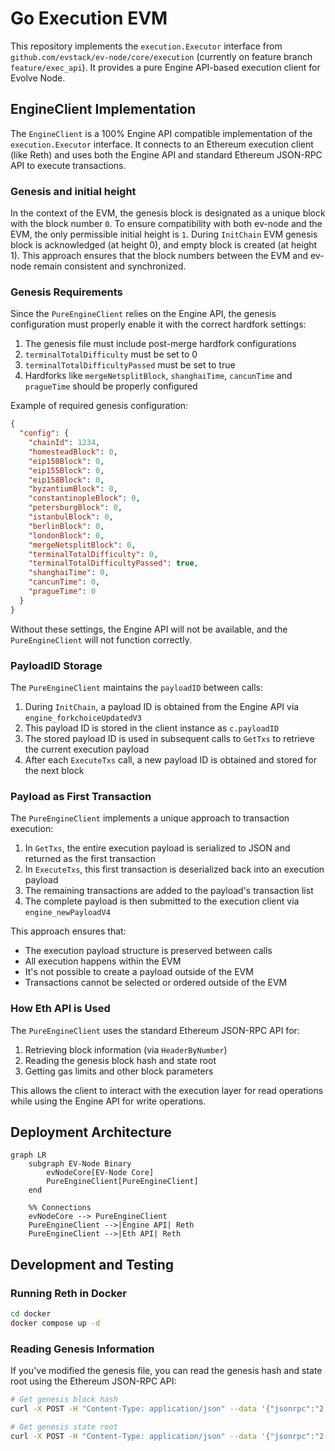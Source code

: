 # Go Execution EVM

This repository implements the `execution.Executor` interface from `github.com/evstack/ev-node/core/execution` (currently on feature branch `feature/exec_api`). It provides a pure Engine API-based execution client for Evolve Node.

## EngineClient Implementation

The `EngineClient` is a 100% Engine API compatible implementation of the `execution.Executor` interface. It connects to an Ethereum execution client (like Reth) and uses both the Engine API and standard Ethereum JSON-RPC API to execute transactions.

### Genesis and initial height

In the context of the EVM, the genesis block is designated as a unique block with the block number `0`.
To ensure compatibility with both ev-node and the EVM, the only permissible initial height is `1`.
During `InitChain` EVM genesis block is acknowledged (at height 0), and empty block is created (at height 1).
This approach ensures that the block numbers between the EVM and ev-node remain consistent and synchronized.

### Genesis Requirements

Since the `PureEngineClient` relies on the Engine API, the genesis configuration must properly enable it with the correct hardfork settings:

1. The genesis file must include post-merge hardfork configurations
2. `terminalTotalDifficulty` must be set to 0
3. `terminalTotalDifficultyPassed` must be set to true
4. Hardforks like `mergeNetsplitBlock`, `shanghaiTime`, `cancunTime` and `pragueTime` should be properly configured

Example of required genesis configuration:

```json
{
  "config": {
    "chainId": 1234,
    "homesteadBlock": 0,
    "eip150Block": 0,
    "eip155Block": 0,
    "eip158Block": 0,
    "byzantiumBlock": 0,
    "constantinopleBlock": 0,
    "petersburgBlock": 0,
    "istanbulBlock": 0,
    "berlinBlock": 0,
    "londonBlock": 0,
    "mergeNetsplitBlock": 0,
    "terminalTotalDifficulty": 0,
    "terminalTotalDifficultyPassed": true,
    "shanghaiTime": 0,
    "cancunTime": 0,
    "pragueTime": 0
  }
}
```

Without these settings, the Engine API will not be available, and the `PureEngineClient` will not function correctly.

### PayloadID Storage

The `PureEngineClient` maintains the `payloadID` between calls:

1. During `InitChain`, a payload ID is obtained from the Engine API via `engine_forkchoiceUpdatedV3`
2. This payload ID is stored in the client instance as `c.payloadID`
3. The stored payload ID is used in subsequent calls to `GetTxs` to retrieve the current execution payload
4. After each `ExecuteTxs` call, a new payload ID is obtained and stored for the next block

### Payload as First Transaction

The `PureEngineClient` implements a unique approach to transaction execution:

1. In `GetTxs`, the entire execution payload is serialized to JSON and returned as the first transaction
2. In `ExecuteTxs`, this first transaction is deserialized back into an execution payload
3. The remaining transactions are added to the payload's transaction list
4. The complete payload is then submitted to the execution client via `engine_newPayloadV4`

This approach ensures that:

- The execution payload structure is preserved between calls
- All execution happens within the EVM
- It's not possible to create a payload outside of the EVM
- Transactions cannot be selected or ordered outside of the EVM

### How Eth API is Used

The `PureEngineClient` uses the standard Ethereum JSON-RPC API for:

1. Retrieving block information (via `HeaderByNumber`)
2. Reading the genesis block hash and state root
3. Getting gas limits and other block parameters

This allows the client to interact with the execution layer for read operations while using the Engine API for write operations.

## Deployment Architecture

```mermaid
graph LR
    subgraph EV-Node Binary
        evNodeCore[EV-Node Core]
        PureEngineClient[PureEngineClient]
    end

    %% Connections
    evNodeCore --> PureEngineClient
    PureEngineClient -->|Engine API| Reth
    PureEngineClient -->|Eth API| Reth

```

## Development and Testing

### Running Reth in Docker

```bash
cd docker
docker compose up -d
```

### Reading Genesis Information

If you've modified the genesis file, you can read the genesis hash and state root using the Ethereum JSON-RPC API:

```bash
# Get genesis block hash
curl -X POST -H "Content-Type: application/json" --data '{"jsonrpc":"2.0","method":"eth_getBlockByNumber","params":["0x0", false],"id":1}' http://localhost:8545 | jq -r '.result.hash'

# Get genesis state root
curl -X POST -H "Content-Type: application/json" --data '{"jsonrpc":"2.0","method":"eth_getBlockByNumber","params":["0x0", false],"id":1}' http://localhost:8545 | jq -r '.result.stateRoot'
```
